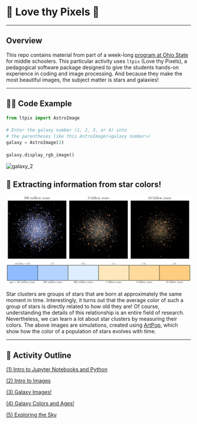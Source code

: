 # 👾 Love thy Pixels 👾
---

## Overview
This repo contains material from part of a week-long [program at Ohio State](https://u.osu.edu/aspire/) for middle schoolers. This particular activity uses `ltpix` (Love thy Pixels), a pedagogical software package designed to give the students hands-on experience in coding and image processing. And because they make the most beautiful images, the subject matter is stars and galaxies!

---

## 👩‍💻 Code Example

```python 
from ltpix import AstroImage

# Enter the galaxy number (1, 2, 3, or 4) into 
# the parentheses like this AstroImage(<galaxy number>)
galaxy = AstroImage(2) 

galaxy.display_rgb_image()
```
<img width="572" alt="galaxy_2" src="https://user-images.githubusercontent.com/10998105/157290492-4270a8fb-1702-48cf-94d4-c33c499228e8.png">


## 🎨 Extracting information from star colors!

![](images/gc-ages.png)
![](images/age-colorbar.png)

Star clusters are groups of stars that are born at approximately the same moment in time. Interestingly, it turns out that the average color of such a group of stars is directly related to how old they are! Of course, understanding the details of this relationship is an entire field of research. Nevertheless, we can learn a lot about star clusters by measuring their colors. The above images are simulations, created using [ArtPop](https://github.com/ArtificialStellarPopulations/ArtPop), which show how the color of a population of stars evolves with time. 

---
## 🎢 Activity Outline

[(1) Intro to Jupyter Notebooks and Python](https://nbviewer.jupyter.org/github/johnnygreco/love-thy-pixels/blob/master/notebooks/intro-to-python.ipynb?flush_cache=true)

[(2) Intro to Images](https://nbviewer.jupyter.org/github/johnnygreco/love-thy-pixels/blob/master/notebooks/intro-to-images.ipynb?flush_cache=true)

[(3) Galaxy Images!](https://nbviewer.jupyter.org/github/johnnygreco/love-thy-pixels/blob/master/notebooks/galaxy-images.ipynb?flush_cache=true)

[(4) Galaxy Colors and Ages!](https://nbviewer.jupyter.org/github/johnnygreco/love-thy-pixels/blob/master/notebooks/galaxy-colors.ipynb?flush_cache=true)

[(5) Exploring the Sky](https://nbviewer.jupyter.org/github/johnnygreco/love-thy-pixels/blob/master/notebooks/legacy-viewer.ipynb?flush_cache=true)
